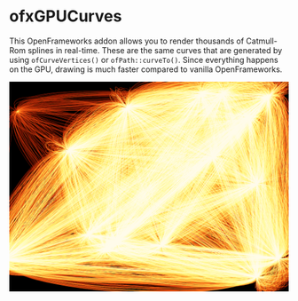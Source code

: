 ofxGPUCurves
================

This OpenFrameworks addon allows you to render thousands of Catmull-Rom splines in real-time. 
These are the same curves that are generated by using `ofCurveVertices()` or `ofPath::curveTo()`. Since everything happens on the GPU, drawing is much faster compared to vanilla OpenFrameworks.

![demo](demo.png)